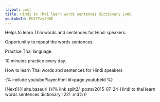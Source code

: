 ```yaml
---
layout: post
title: Hindi to Thai learn words sentences dictionary 1485 
youtubeId: MDIFFzy5d8E
---
```

 
 
Helps to learn Thai words and sentences for Hindi speakers.

Opportunitiy to repeat the words sentences. 

Practice Thai language. 
 
10 minutes practice every day. 
 
How to learn Thai words and sentences for Hindi speakers 
 
{% include youtubePlayer.html id=page.youtubeId %}
 
 
[Next]({{ site.baseurl }}{% link  split2/_posts/2015-07-24-Hindi to thai learn words sentences dictionary 1221 .md%})
 
